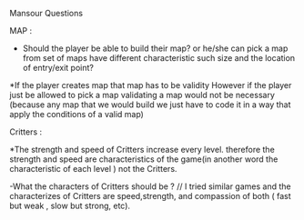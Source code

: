 Mansour Questions

MAP :
* Should the player be able to build their map? or he/she can pick a map from set of maps have different characteristic such size and the location of entry/exit point?

*If the player creates map that map has to be validity However if the player just be allowed to pick a map validating a map would not be necessary (because any map that we would build we just have to code it in a way that apply the conditions of a valid map)


Critters :

*The strength and speed of Critters increase every level. therefore the strength and speed are characteristics of the game(in another word the characteristic of each level ) not the Critters.

  -What the characters of Critters should be ? // I tried   similar games and the characterizes of Critters are speed,strength, and         compassion of both ( fast but weak , slow but strong, etc).








